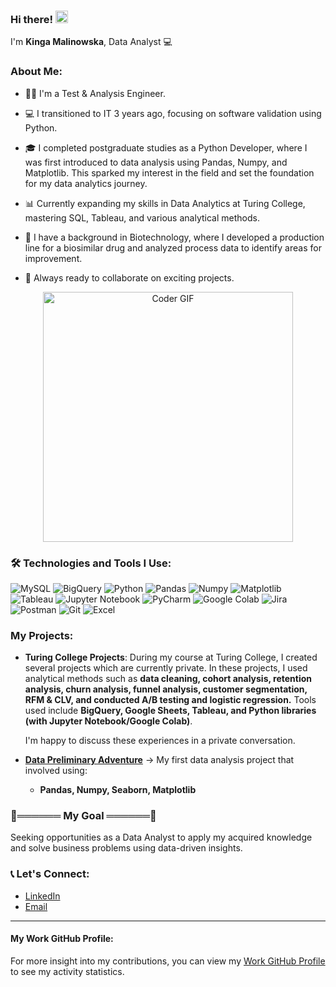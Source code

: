 
### Hi there! <img src="https://user-images.githubusercontent.com/42378118/110234147-e3259600-7f4e-11eb-95be-0c4047144dea.gif" width="20">

I'm **Kinga Malinowska**, Data Analyst 💻

### About Me:

- 👩‍💼 I'm a Test & Analysis Engineer.
- 💻 I transitioned to IT 3 years ago, focusing on software validation using Python.
  
- 🎓 I completed postgraduate studies as a Python Developer, where I was first introduced to data analysis using Pandas, Numpy,
 and Matplotlib. This sparked my interest in the field and set the foundation for my data analytics journey.
- 📊 Currently expanding my skills in Data Analytics at Turing College, mastering SQL, Tableau, and various analytical methods.
  
- 🧬 I have a background in Biotechnology, where I developed a production line for a biosimilar drug and analyzed process data
   to identify areas for improvement.
  
- 🚀 Always ready to collaborate on exciting projects.

<div align="center">
  <img src="https://i.imgur.com/Zo7QyUa.png" alt="Coder GIF" width="400">
</div>

### 🛠️ Technologies and Tools I Use:
![MySQL](https://img.shields.io/badge/-MySQL-000?&logo=mysql&logoColor=white&style=for-the-badge)
![BigQuery](https://img.shields.io/badge/-BigQuery-000?&logo=google-cloud&logoColor=white&style=for-the-badge)
![Python](https://img.shields.io/badge/-Python-000?&logo=python&logoColor=white&style=for-the-badge)
![Pandas](https://img.shields.io/badge/-Pandas-000?&logo=pandas&logoColor=white&style=for-the-badge)
![Numpy](https://img.shields.io/badge/-Numpy-000?&logo=numpy&logoColor=white&style=for-the-badge)
![Matplotlib](https://img.shields.io/badge/-Matplotlib-000?&logo=matplotlib&logoColor=white&style=for-the-badge)
![Tableau](https://img.shields.io/badge/-Tableau-000?&logo=tableau&logoColor=white&style=for-the-badge)
![Jupyter Notebook](https://img.shields.io/badge/-Jupyter%20Notebook-000?&logo=jupyter&logoColor=white&style=for-the-badge)
![PyCharm](https://img.shields.io/badge/-PyCharm-000?&logo=pycharm&logoColor=white&style=for-the-badge)
![Google Colab](https://img.shields.io/badge/-Google%20Colab-000?&logo=google-colab&logoColor=white&style=for-the-badge)
![Jira](https://img.shields.io/badge/-Jira-000?&logo=jira&logoColor=white&style=for-the-badge)
![Postman](https://img.shields.io/badge/-Postman-000?&logo=postman&logoColor=white&style=for-the-badge)
![Git](https://img.shields.io/badge/-Git-000?&logo=git&logoColor=white&style=for-the-badge)
![Excel](https://img.shields.io/badge/-Excel-000?&logo=microsoft-excel&logoColor=white&style=for-the-badge)


### My Projects:

- **Turing College Projects**: During my course at Turing College, I created several projects which are currently private.
  In these projects, I used analytical methods such as **data cleaning, cohort analysis, retention analysis, churn analysis, funnel analysis, customer segmentation, RFM & CLV, and conducted A/B testing and logistic regression.** 
Tools used include **BigQuery, Google Sheets, Tableau, and Python libraries (with Jupyter Notebook/Google Colab)**.

  I'm happy to discuss these experiences in a private conversation.

- **[Data Preliminary Adventure](https://github.com/mkinga930/data_preliminary_adventure)** -> My first data analysis project that involved using:
  - **Pandas, Numpy, Seaborn, Matplotlib**

### 🌟══════ My Goal ══════🌟

  Seeking opportunities as a Data Analyst to apply my acquired knowledge and solve business problems using data-driven insights.

### 📞 Let's Connect:
- [LinkedIn](https://www.linkedin.com/in/kinga-malinowska-20a727180/)
- [Email](mailto:mkinga930@gmail.com)

---
#### My Work GitHub Profile:
For more insight into my contributions, you can view my [Work GitHub Profile](https://github.com/kingamaxx) to see my activity statistics.
